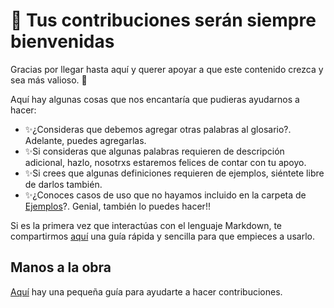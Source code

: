 
# :purple_heart: Tus contribuciones serán siempre bienvenidas

Gracias por llegar hasta aquí y querer apoyar a que este contenido crezca y sea más valioso. :pray:

Aquí hay algunas cosas que nos encantaría que pudieras ayudarnos a hacer:

+ :sparkles:¿Consideras que debemos agregar otras palabras al glosario?. Adelante, puedes agregarlas. 
+ :sparkles:Si consideras que algunas palabras requieren de descripción adicional, hazlo, nosotrxs estaremos felices de contar con tu apoyo.
+ :sparkles:Si crees que algunas definiciones requieren de ejemplos, siéntete libre de darlos también.
+ :sparkles:¿Conoces casos de uso que no hayamos incluido en la carpeta de [Ejemplos](https://github.com/Cmolosa/ZKP-en-Espanol/blob/main/Ejemplos.md)?. Genial, también lo puedes hacer!! 

Si es la primera vez que interactúas con el lenguaje Markdown, te compartirmos [aquí](https://markdown.es/sintaxis-markdown/) una guía rápida y sencilla para que empieces a usarlo. 

## Manos a la obra

[Aquí](https://www.freecodecamp.org/espanol/news/como-hacer-tu-primer-pull-request-en-github/) hay una pequeña guía para ayudarte a hacer contribuciones.  
